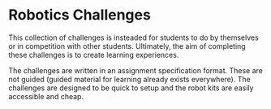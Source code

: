 # Robotics Challenges

This collection of challenges is insteaded for students to do by themselves or in competition with other students. Ultimately, the aim of completing these challenges is to create learning experiences.

The challenges are written in an assignment specification format. These are not guided (guided material for learning already exists everywhere). The challenges are designed to be quick to setup and the robot kits are easily accessible and cheap.